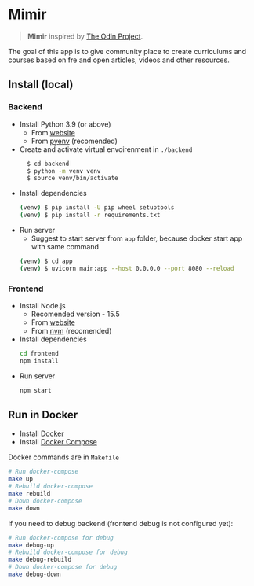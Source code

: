 # Mimir

> **Mimir** inspired by [The Odin Project](https://www.theodinproject.com/).

The goal of this app is to give community place to create curriculums and
courses based on fre and open articles, videos and other resources.

## Install (local)

### Backend

- Install Python 3.9 (or above)
  - From [website](https://www.python.org/downloads/)
  - From [pyenv](https://realpython.com/intro-to-pyenv/) (recomended)
- Create and activate virtual envoirenment in `./backend`
  ```bash
    $ cd backend
    $ python -m venv venv
    $ source venv/bin/activate
  ```
- Install dependencies
  ```bash
  (venv) $ pip install -U pip wheel setuptools
  (venv) $ pip install -r requirements.txt
  ```
- Run server
  - Suggest to start server from `app` folder, because docker start app with same command
  ```bash
  (venv) $ cd app
  (venv) $ uvicorn main:app --host 0.0.0.0 --port 8080 --reload
  ```

### Frontend

- Install Node.js
  - Recomended version - 15.5
  - From [website](https://nodejs.org/en/)
  - From [nvm](https://github.com/nvm-sh/nvm) (recomended)
- Install dependencies
  ```bash
  cd frontend
  npm install
  ```
- Run server
  ```bash
  npm start
  ```

## Run in Docker

- Install [Docker](https://docs.docker.com/get-docker/)
- Install [Docker Compose](https://docs.docker.com/compose/install/)

Docker commands are in `Makefile`

```sh
# Run docker-compose
make up
# Rebuild docker-compose
make rebuild
# Down docker-compose
make down
```

If you need to debug backend (frontend debug is not configured yet):

```sh
# Run docker-compose for debug
make debug-up
# Rebuild docker-compose for debug
make debug-rebuild
# Down docker-compose for debug
make debug-down
```
